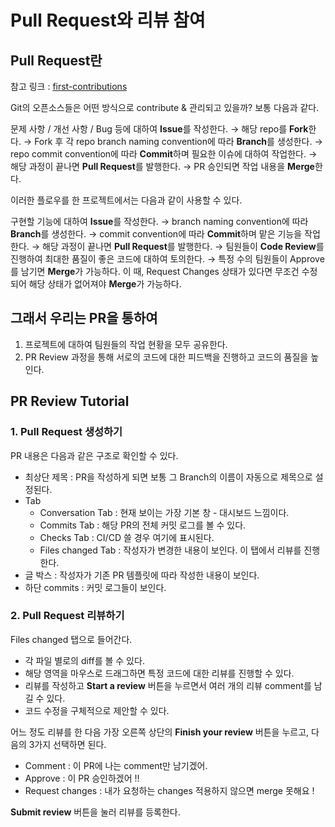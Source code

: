 # Pull Request와 리뷰 참여

## Pull Request란

참고 링크 : [first-contributions](https://github.com/firstcontributions/first-contributions)

Git의 오픈소스들은 어떤 방식으로 contribute & 관리되고 있을까? 보통 다음과 같다.

문제 사항 / 개선 사항 / Bug 등에 대하여 **Issue**를 작성한다. → 해당 repo를 **Fork**한다. → Fork 후 각 repo branch naming convention에 따라 **Branch**를 생성한다. → repo commit convention에 따라 **Commit**하며 필요한 이슈에 대하여 작업한다. → 해당 과정이 끝나면 **Pull Request**를 발행한다. → PR 승인되면 작업 내용을 **Merge**한다.

이러한 플로우를 한 프로젝트에서는 다음과 같이 사용할 수 있다.

구현할 기능에 대하여 **Issue**를 작성한다. → branch naming convention에 따라 **Branch**를 생성한다. → commit convention에 따라 **Commit**하며 맡은 기능을 작업한다. → 해당 과정이 끝나면 **Pull Request**를 발행한다. → 팀원들이 **Code Review**를 진행하여 최대한 품질이 좋은 코드에 대하여 토의한다. → 특정 수의 팀원들이 Approve를 남기면 **Merge**가 가능하다. 이 때, Request Changes 상태가 있다면 무조건 수정되어 해당 상태가 없어져야 **Merge**가 가능하다.

## 그래서 우리는 PR을 통하여

1. 프로젝트에 대하여 팀원들의 작업 현황을 모두 공유한다.
2. PR Review 과정을 통해 서로의 코드에 대한 피드백을 진행하고 코드의 품질을 높인다.

## PR Review Tutorial

### 1. Pull Request 생성하기

PR 내용은 다음과 같은 구조로 확인할 수 있다.

- 최상단 제목 : PR을 작성하게 되면 보통 그 Branch의 이름이 자동으로 제목으로 설정된다. 
- Tab
    - Conversation Tab : 현재 보이는 가장 기본 창 - 대시보드 느낌이다.
    - Commits Tab : 해당 PR의 전체 커밋 로그를 볼 수 있다.
    - Checks Tab : CI/CD 쓸 경우 여기에 표시된다.
    - Files changed Tab : 작성자가 변경한 내용이 보인다. 이 탭에서 리뷰를 진행한다.
- 글 박스 : 작성자가 기존 PR 템플릿에 따라 작성한 내용이 보인다.
- 하단 commits : 커밋 로그들이 보인다.

### 2. Pull Request 리뷰하기

Files changed 탭으로 들어간다.

- 각 파일 별로의 diff를 볼 수 있다.
- 해당 영역을 마우스로 드래그하면 특정 코드에 대한 리뷰를 진행할 수 있다.
- 리뷰를 작성하고 **Start a review** 버튼을 누르면서 여러 개의 리뷰 comment를 남길 수 있다.
- 코드 수정을 구체적으로 제안할 수 있다.

어느 정도 리뷰를 한 다음 가장 오른쪽 상단의 **Finish your review** 버튼을 누르고, 다음의 3가지 선택하면 된다.

- Comment : 이 PR에 나는 comment만 남기겠어.
- Approve : 이 PR 승인하겠어 !!
- Request changes : 내가 요청하는 changes 적용하지 않으면 merge 못해요 !

**Submit review** 버튼을 눌러 리뷰를 등록한다.
